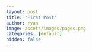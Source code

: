 ```yaml
---
layout: post
title: "First Post"
author: ryan
image: assets/images/pages.png
categories: [default]
hidden: false
---
```


